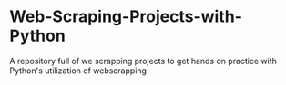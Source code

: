 # Web-Scraping-Projects-with-Python
A repository full of we scrapping projects to get hands on practice with Python's utilization of webscrapping 
